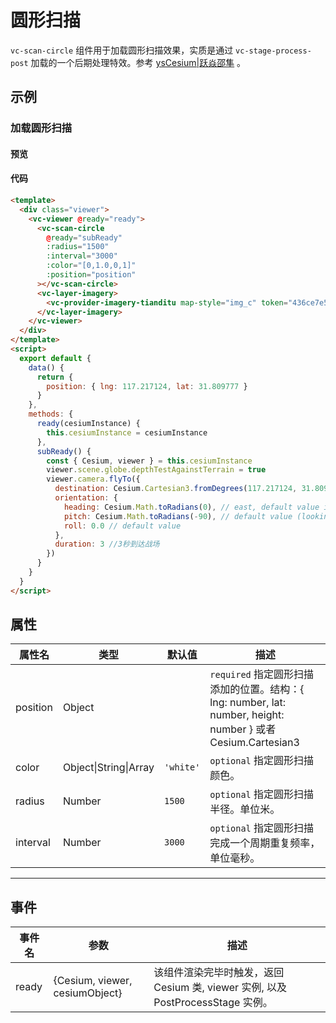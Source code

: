# 圆形扫描

`vc-scan-circle` 组件用于加载圆形扫描效果，实质是通过 `vc-stage-process-post` 加载的一个后期处理特效。参考 [ysCesium|跃焱邵隼](https://www.wellyyss.cn/ysCesium/main/app.html) 。

## 示例

### 加载圆形扫描

#### 预览

<doc-preview>
  <template>
    <div class="viewer">
      <vc-viewer @ready="ready">
        <vc-scan-circle
          ref="scan"
          @ready="subReady"
          :radius="radius"
          :interval="interval"
          :color="color"
          :position="position"
        ></vc-scan-circle>
        <vc-layer-imagery>
          <vc-provider-imagery-tianditu map-style="img_c" token="436ce7e50d27eede2f2929307e6b33c0"></vc-provider-imagery-tianditu>
        </vc-layer-imagery>
      </vc-viewer>
    </div>
  </template>
  <script>
    export default {
      data() {
        return {
          position: { lng: 117.217124, lat: 31.809777, height: 3000 },
          interval: 3000,
          radius: 2000,
          color: 'red'
        }
      },
      methods: {
        ready(cesiumInstance) {
          this.cesiumInstance = cesiumInstance
          window.vm = this
        },
        subReady() {
          const { Cesium, viewer } = this.cesiumInstance
          viewer.scene.globe.depthTestAgainstTerrain = true
          viewer.camera.flyTo({
            destination: Cesium.Cartesian3.fromDegrees(117.217124, 31.809777, 3500.0),
            orientation: {
              heading: Cesium.Math.toRadians(0), // east, default value is 0.0 (north) //东西南北朝向
              pitch: Cesium.Math.toRadians(-90), // default value (looking down)  //俯视仰视视觉
              roll: 0.0 // default value
            },
            duration: 3 //3秒到达战场
          })
        }
      }
    }
  </script>
</doc-preview>

#### 代码

```html
<template>
  <div class="viewer">
    <vc-viewer @ready="ready">
      <vc-scan-circle
        @ready="subReady"
        :radius="1500"
        :interval="3000"
        :color="[0,1.0,0,1]"
        :position="position"
      ></vc-scan-circle>
      <vc-layer-imagery>
        <vc-provider-imagery-tianditu map-style="img_c" token="436ce7e50d27eede2f2929307e6b33c0"></vc-provider-imagery-tianditu>
      </vc-layer-imagery>
    </vc-viewer>
  </div>
</template>
<script>
  export default {
    data() {
      return {
        position: { lng: 117.217124, lat: 31.809777 }
      }
    },
    methods: {
      ready(cesiumInstance) {
        this.cesiumInstance = cesiumInstance
      },
      subReady() {
        const { Cesium, viewer } = this.cesiumInstance
        viewer.scene.globe.depthTestAgainstTerrain = true
        viewer.camera.flyTo({
          destination: Cesium.Cartesian3.fromDegrees(117.217124, 31.809777, 3500.0),
          orientation: {
            heading: Cesium.Math.toRadians(0), // east, default value is 0.0 (north) //东西南北朝向
            pitch: Cesium.Math.toRadians(-90), // default value (looking down)  //俯视仰视视觉
            roll: 0.0 // default value
          },
          duration: 3 //3秒到达战场
        })
      }
    }
  }
</script>
```

## 属性

<!-- prettier-ignore -->
| 属性名 | 类型 | 默认值 | 描述 |
| ---------------------- | ------- | ------ | -------------------------------------------------------------------------- |
| position | Object | | `required` 指定圆形扫描添加的位置。结构：{ lng: number, lat: number, height: number } 或者 Cesium.Cartesian3 |
| color | Object\|String\|Array | `'white'` | `optional` 指定圆形扫描颜色。 |
| radius | Number | `1500` | `optional` 指定圆形扫描半径。单位米。|
| interval | Number | `3000` | `optional` 指定圆形扫描完成一个周期重复频率，单位毫秒。 |

---

## 事件

| 事件名 | 参数                           | 描述                                                                            |
| ------ | ------------------------------ | ------------------------------------------------------------------------------- |
| ready  | {Cesium, viewer, cesiumObject} | 该组件渲染完毕时触发，返回 Cesium 类, viewer 实例, 以及 PostProcessStage 实例。 |
